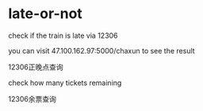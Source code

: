 # late-or-not
check if the train is late via 12306

you can visit 47.100.162.97:5000/chaxun to see the result

12306正晚点查询

check how many tickets remaining

12306余票查询
